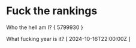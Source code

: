 # Fuck the rankings

Who the hell am I?
{ 5799930 }

What fucking year is it?
[ 2024-10-16T22:00:00Z ]
